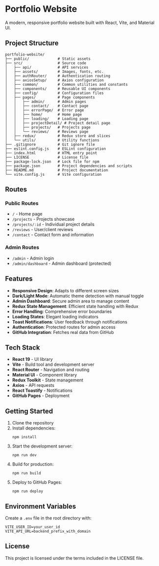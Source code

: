 # Portfolio Website

A modern, responsive portfolio website built with React, Vite, and Material UI.

## Project Structure

```
portfolio-website/
├── public/             # Static assets
├── src/                # Source code
│   ├── api/            # API services
│   ├── assets/         # Images, fonts, etc.
│   ├── authRouter/     # Authentication routing
│   ├── axiosSetup/     # Axios configuration
│   ├── common/         # Common utilities and constants
│   ├── components/     # Reusable UI components
│   ├── config/         # Configuration files
│   ├── pages/          # Page components
│   │   ├── admin/      # Admin pages
│   │   ├── contact/    # Contact page
│   │   ├── errorPage/  # Error page
│   │   ├── home/       # Home page
│   │   ├── loading/    # Loading page
│   │   ├── projectDetail/ # Project detail page
│   │   ├── projects/   # Projects page
│   │   └── reviews/    # Reviews page
│   ├── redux/          # Redux store and slices
│   └── utils/          # Utility functions
├── .gitignore          # Git ignore file
├── eslint.config.js    # ESLint configuration
├── index.html          # HTML entry point
├── LICENSE             # License file
├── package-lock.json   # Lock file for npm
├── package.json        # Project dependencies and scripts
├── README.md           # Project documentation
└── vite.config.js      # Vite configuration
```

## Routes

### Public Routes
- `/` - Home page
- `/projects` - Projects showcase
- `/projects/:id` - Individual project details
- `/reviews` - User/client reviews
- `/contact` - Contact form and information

### Admin Routes
- `/admin` - Admin login
- `/admin/dashboard` - Admin dashboard (protected)

## Features

- **Responsive Design**: Adapts to different screen sizes
- **Dark/Light Mode**: Automatic theme detection with manual toggle
- **Admin Dashboard**: Secure admin area to manage content
- **Redux State Management**: Efficient state handling with Redux
- **Error Handling**: Comprehensive error boundaries
- **Loading States**: Elegant loading indicators
- **Toast Notifications**: User feedback through notifications
- **Authentication**: Protected routes for admin access
- **GitHub Integration**: Fetches real data from GitHub

## Tech Stack

- **React 19** - UI library
- **Vite** - Build tool and development server
- **React Router** - Navigation and routing
- **Material UI** - Component library
- **Redux Toolkit** - State management
- **Axios** - API requests
- **React Toastify** - Notifications
- **GitHub Pages** - Deployment

## Getting Started

1. Clone the repository
2. Install dependencies:
   ```
   npm install
   ```
3. Start the development server:
   ```
   npm run dev
   ```
4. Build for production:
   ```
   npm run build
   ```
5. Deploy to GitHub Pages:
   ```
   npm run deploy
   ```

## Environment Variables

Create a `.env` file in the root directory with:

```
VITE_USER_ID=your_user_id
VITE_API_URL=backend_prefix_with_domain
```

## License

This project is licensed under the terms included in the LICENSE file.

